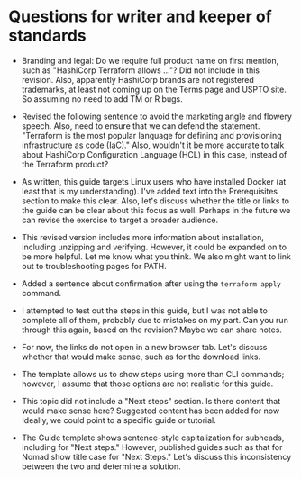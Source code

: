 # Questions for writer and keeper of standards

* Branding and legal: Do we require full product name on first mention, such as "HashiCorp Terraform allows ..."? Did not include in this revision. Also, apparently HashiCorp brands are not registered trademarks, at least not coming up on the Terms page and USPTO site. So assuming no need to add TM or R bugs.

* Revised the following sentence to avoid the marketing angle and flowery speech. Also, need to ensure that we can defend the statement. "Terraform is the most popular language for defining and provisioning infrastructure as code (IaC)." Also, wouldn't it be more accurate to talk about HashiCorp Configuration Language (HCL) in this case, instead of the Terraform product?

* As written, this guide targets Linux users who have installed Docker (at least that is my understanding). I've added text into the Prerequisites section to make this clear. Also, let's discuss whether the title or links to the guide can be clear about this focus as well. Perhaps in the future we can revise the exercise to target a broader audience. 

* This revised version includes more information about installation, including unzipping and verifying. However, it could be expanded on to be more helpful. Let me know what you think. We also might want to link out to troubleshooting pages for PATH.

* Added a sentence about confirmation after using the `terraform apply` command. 

* I attempted to test out the steps in this guide, but I was not able to complete all of them, probably due to mistakes on my part. Can you run through this again, based on the revision? Maybe we can share notes.

* For now, the links do not open in a new browser tab. Let's discuss whether that would make sense, such as for the download links.

* The template allows us to show steps using more than CLI commands; however, I assume that those options are not realistic for this guide. 

* This topic did not include a "Next steps" section. Is there content that would make sense here? Suggested content has been added for now Ideally, we could point to a specific guide or tutorial. 

* The Guide template shows sentence-style capitalization for subheads, including for "Next steps." However, published guides such as that for Nomad show title case for "Next Steps." Let's discuss this inconsistency between the two and determine a solution. 